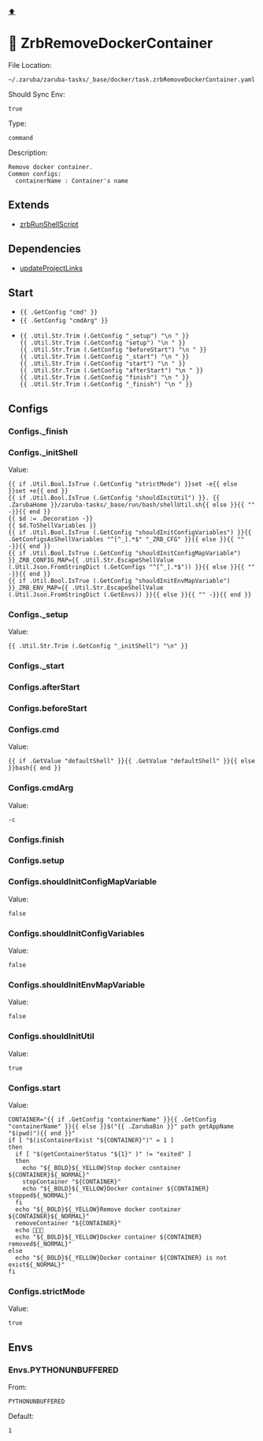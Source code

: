 [⬆️](./README.md)

# 🐳 ZrbRemoveDockerContainer

File Location:

    ~/.zaruba/zaruba-tasks/_base/docker/task.zrbRemoveDockerContainer.yaml

Should Sync Env:

    true

Type:

    command

Description:

    Remove docker container.
    Common configs:
      containerName : Container's name



## Extends

* [zrbRunShellScript](zrbRunShellScript.md)


## Dependencies

* [updateProjectLinks](updateProjectLinks.md)


## Start

* `{{ .GetConfig "cmd" }}`
* `{{ .GetConfig "cmdArg" }}`
*
    ```
    {{ .Util.Str.Trim (.GetConfig "_setup") "\n " }}
    {{ .Util.Str.Trim (.GetConfig "setup") "\n " }}
    {{ .Util.Str.Trim (.GetConfig "beforeStart") "\n " }}
    {{ .Util.Str.Trim (.GetConfig "_start") "\n " }}
    {{ .Util.Str.Trim (.GetConfig "start") "\n " }}
    {{ .Util.Str.Trim (.GetConfig "afterStart") "\n " }}
    {{ .Util.Str.Trim (.GetConfig "finish") "\n " }}
    {{ .Util.Str.Trim (.GetConfig "_finish") "\n " }}

    ```


## Configs


### Configs._finish


### Configs._initShell

Value:

    {{ if .Util.Bool.IsTrue (.GetConfig "strictMode") }}set -e{{ else }}set +e{{ end }}
    {{ if .Util.Bool.IsTrue (.GetConfig "shouldInitUtil") }}. {{ .ZarubaHome }}/zaruba-tasks/_base/run/bash/shellUtil.sh{{ else }}{{ "" -}}{{ end }}
    {{ $d := .Decoration -}}
    {{ $d.ToShellVariables }}
    {{ if .Util.Bool.IsTrue (.GetConfig "shouldInitConfigVariables") }}{{ .GetConfigsAsShellVariables "^[^_].*$" "_ZRB_CFG" }}{{ else }}{{ "" -}}{{ end }}
    {{ if .Util.Bool.IsTrue (.GetConfig "shouldInitConfigMapVariable") }}_ZRB_CONFIG_MAP={{ .Util.Str.EscapeShellValue (.Util.Json.FromStringDict (.GetConfigs "^[^_].*$")) }}{{ else }}{{ "" -}}{{ end }}
    {{ if .Util.Bool.IsTrue (.GetConfig "shouldInitEnvMapVariable") }}_ZRB_ENV_MAP={{ .Util.Str.EscapeShellValue (.Util.Json.FromStringDict (.GetEnvs)) }}{{ else }}{{ "" -}}{{ end }}



### Configs._setup

Value:

    {{ .Util.Str.Trim (.GetConfig "_initShell") "\n" }}


### Configs._start


### Configs.afterStart


### Configs.beforeStart


### Configs.cmd

Value:

    {{ if .GetValue "defaultShell" }}{{ .GetValue "defaultShell" }}{{ else }}bash{{ end }}


### Configs.cmdArg

Value:

    -c


### Configs.finish


### Configs.setup


### Configs.shouldInitConfigMapVariable

Value:

    false


### Configs.shouldInitConfigVariables

Value:

    false


### Configs.shouldInitEnvMapVariable

Value:

    false


### Configs.shouldInitUtil

Value:

    true


### Configs.start

Value:

    CONTAINER="{{ if .GetConfig "containerName" }}{{ .GetConfig "containerName" }}{{ else }}$("{{ .ZarubaBin }}" path getAppName "$(pwd)"){{ end }}"
    if [ "$(isContainerExist "${CONTAINER}")" = 1 ]
    then
      if [ "$(getContainerStatus "${1}" )" != "exited" ]
      then
        echo "${_BOLD}${_YELLOW}Stop docker container ${CONTAINER}${_NORMAL}"
        stopContainer "${CONTAINER}" 
        echo "${_BOLD}${_YELLOW}Docker container ${CONTAINER} stopped${_NORMAL}"
      fi
      echo "${_BOLD}${_YELLOW}Remove docker container ${CONTAINER}${_NORMAL}"
      removeContainer "${CONTAINER}" 
      echo 🎉🎉🎉
      echo "${_BOLD}${_YELLOW}Docker container ${CONTAINER} removed${_NORMAL}"
    else
      echo "${_BOLD}${_YELLOW}Docker container ${CONTAINER} is not exist${_NORMAL}"
    fi



### Configs.strictMode

Value:

    true


## Envs


### Envs.PYTHONUNBUFFERED

From:

    PYTHONUNBUFFERED

Default:

    1